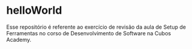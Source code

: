 # helloWorld
 
Esse repositório é referente ao exercício de revisão da aula de Setup de Ferramentas no corso de Desenvolvimento de Software na Cubos Academy.